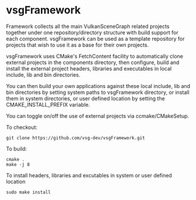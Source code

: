 # vsgFramework
Framework collects all the main VulkanSceneGraph related projects together under one repository/directory structure with build support for each component. vsgFramework can be used as a template repository for projects that wish to use it as a base for their own projects.

vsgFramework uses CMake's FetchContent facility to automatically clone external projects in the components directory, then configure, build and install the external project headers, libraries and executables in local include, lib and bin directories.

You can then build your own applications against these local include, lib and bin directories by setting system paths to vsgFramework directory, or install them in system directories, or user defined location by setting the CMAKE_INSTALL_PREFIX variable.

You can toggle on/off the use of external projects via ccmake/CMakeSetup.

To checkout:

    git clone https://github.com/vsg-dev/vsgFramework.git

To build:

    cmake .
    make -j 8

To install headers, libraries and excutables in system or user defined location

    sudo make install
